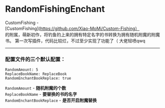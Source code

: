# RandomFishingEnchant
CustomFishing -  
[CustomFishing](https://github.com/Xiao-MoMi/Custom-Fishing）  
的附属，萌新初作，将钓鱼钓上来的拥有特定名字的书转换为拥有随机附魔的附魔书。
第一次写插件，代码比较烂，不过至少实现了功能了（
大佬轻喷qwq  

***
### 配置文件的三个默认配置：
  `RandomAmount: 5`  
  `ReplaceBookName: ReplaceBook`  
  `RandomEnchantBookReplace: true`  
  
`RandomAmount` - **随机附魔的个数**  
`ReplaceBookName` - **要替换的书的名字**  
`RandomEnchantBookReplace` - **是否开启附魔替换**  
